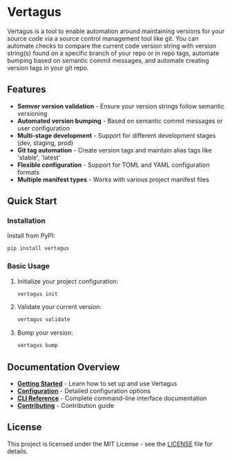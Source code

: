 # Vertagus

Vertagus is a tool to enable automation around maintaining versions for your source code via a source control management tool like git. You can automate checks to compare the current code version string with version string(s) found on a specific branch of your repo or in repo tags, automate bumping based on semantic commit messages, and automate creating version tags in your git repo.

## Features

- **Semver version validation** - Ensure your version strings follow semantic versioning
- **Automated version bumping** - Based on semantic commit messages or user configuration
- **Multi-stage development** - Support for different development stages (dev, staging, prod)
- **Git tag automation** - Create version tags and maintain alias tags like 'stable', 'latest'
- **Flexible configuration** - Support for TOML and YAML configuration formats
- **Multiple manifest types** - Works with various project manifest files

## Quick Start

### Installation

Install from PyPI:

```bash
pip install vertagus
```

### Basic Usage

1. Initialize your project configuration:
   ```bash
   vertagus init
   ```

2. Validate your current version:
   ```bash
   vertagus validate
   ```

3. Bump your version:
   ```bash
   vertagus bump
   ```

## Documentation Overview

- **[Getting Started](getting-started.md)** - Learn how to set up and use Vertagus
- **[Configuration](configuration.md)** - Detailed configuration options
- **[CLI Reference](cli-reference.md)** - Complete command-line interface documentation
- **[Contributing](contributing.md)** - Contribution guide

## License

This project is licensed under the MIT License - see the [LICENSE](https://github.com/jdraines/vertagus/blob/main/LICENSE) file for details.
